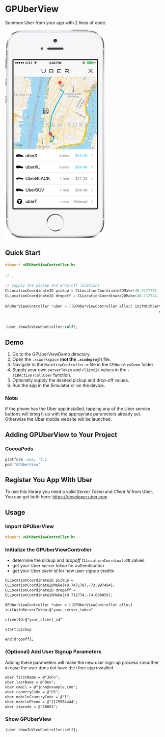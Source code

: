 # GPUberView
Summon Uber from your app with 2 lines of code.

![GPUberView](gpuberview_screenshot.png)

## Quick Start

```objective-c
#import <GPUberViewController.h>

// ...

// supply the pickup and drop-off locations
CLLocationCoordinate2D pickup = CLLocationCoordinate2DMake(40.7471787,-73.997494);
CLLocationCoordinate2D dropoff = CLLocationCoordinate2DMake(40.712774,-74.006059);
    
GPUberViewController *uber = [[GPUberViewController alloc] initWithServerToken:@"your_server_token"
                                                                      clientId:@"your_client_id"
                                                                         start:pickup
                                                                           end:dropoff];
[uber showInViewController:self];
```

## Demo

1. Go to the GPUberViewDemo directory.
2. Open the `.xcworkspace` (**not the `.xcodeproj`!**) file.
3. Navigate to the `MainViewController.m` file in the `GPUberViewDemo` folder.
4. Supply your own `serverToken` and `clientId` values in the `- (IBAction)callUber` function.
5. Optionally supply the desired pickup and drop-off values.
5. Run the app in the Simulator or on the device.

### Note:
If the phone has the Uber app installed, tapping any of the Uber service buttons will bring it up with the appropriate parameters already set. Otherwise the Uber mobile website will be launched.


## Adding GPUberView to Your Project

### CocoaPods

```ruby
platform :ios, '7.1'
pod "GPUberView"
```


## Register You App With Uber

To use this library you need a valid *Server Token* and *Client Id* from Uber. You can get both here: https://developer.uber.com

## Usage

### Import GPUberView

```objective-c
#import <GPUberViewController.h>
```

### Initialize the GPUberViewController

- determine the *pickup* and *dropoff* `CLLocationCoordinate2D` values
- get your Uber *server token* for authentication
- get your Uber *client id* for new user signup credits

```
CLLocationCoordinate2D pickup = CLLocationCoordinate2DMake(40.7471787,-73.997494);
CLLocationCoordinate2D dropoff = CLLocationCoordinate2DMake(40.712774,-74.006059);
    
GPUberViewController *uber = [[GPUberViewController alloc] initWithServerToken:@"your_server_token"
                                                                      clientId:@"your_client_id"
                                                                         start:pickup
                                                                           end:dropoff];
```

### (Optional) Add User Signup Parameters

Adding these parameters will make the new user sign-up process smoother in case the user does not have the Uber app installed.

```
uber.firstName = @"John";
uber.lastName = @"Doe";
uber.email = @"john@example.com";
uber.countryCode = @"US";
uber.mobileCountryCode = @"1";
uber.mobilePhone = @"2125554444";
uber.zipcode = @"10001";
```

### Show GPUberView

```
[uber showInViewController:self];
```

